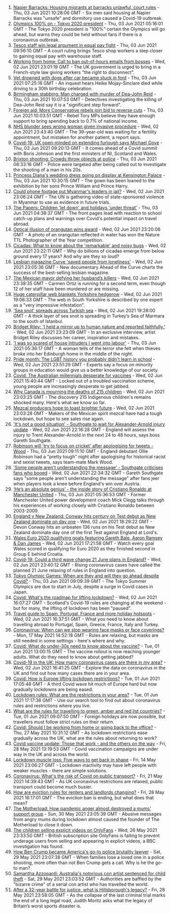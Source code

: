 1. [Napier Barracks: Housing migrants at barracks unlawful, court rules](https://www.bbc.co.uk/news/uk-england-kent-57335499) - Thu, 03 Jun 2021 10:28:06 GMT - Six men said housing at Napier Barracks was "unsafe" and dormitory use caused a Covid-19 outbreak.
2. [Olympics 100% on - Tokyo 2020 president](https://www.bbc.co.uk/sport/olympics/57329388) - Thu, 03 Jun 2021 05:16:01 GMT - The Tokyo 2020 president is "100%" certain the Olympics will go ahead, but warns they could be held without fans if there is a coronavirus outbreak.
3. [Tesco staff win legal argument in equal pay fight](https://www.bbc.co.uk/news/business-57343892) - Thu, 03 Jun 2021 09:56:10 GMT - A court ruling brings Tesco shop workers a step closer to gaining equal pay with warehouse staff.
4. [Working from home: Call to ban out-of-hours emails from bosses](https://www.bbc.co.uk/news/uk-politics-57314814) - Wed, 02 Jun 2021 23:01:19 GMT - The UK government is urged to bring in a French-style law giving workers "the right to disconnect".
5. [Vet drowned with dogs after car became stuck in ford](https://www.bbc.co.uk/news/uk-england-derbyshire-57335740) - Thu, 03 Jun 2021 07:25:16 GMT - An inquest hears Heike Mojay-Sinclare died while driving to a 30th birthday celebration.
6. [Birmingham stabbing: Man charged with murder of Dea-John Reid](https://www.bbc.co.uk/news/uk-england-birmingham-57342979) - Thu, 03 Jun 2021 10:07:53 GMT - Detectives investigating the killing of Dea-John Reid say it is a "significant step forward".
7. [Foreign aid: More Conservative rebels join bid to reverse cuts](https://www.bbc.co.uk/news/uk-57338465) - Thu, 03 Jun 2021 10:03:51 GMT - Rebel Tory MPs believe they have enough support to bring spending back to 0.7% of national income.
8. [NHS blunder sees wrong woman given invasive procedure](https://www.bbc.co.uk/news/health-57329079) - Wed, 02 Jun 2021 23:43:40 GMT - The 39-year-old was waiting for a fertility appointment, but mistaken for another patient, a report says.
9. [Covid-19: UK open-minded on extending furlough says Michael Gove](https://www.bbc.co.uk/news/uk-northern-ireland-57337965) - Thu, 03 Jun 2021 09:20:13 GMT - It comes ahead of a Covid summit with Boris Johnson and the first ministers of NI, Scotland and Wales.
10. [Brixton shooting: Crowds throw objects at police](https://www.bbc.co.uk/news/uk-england-london-57327656) - Thu, 03 Jun 2021 08:33:16 GMT - Police were targeted after being called out to investigate the shooting of a man in his 20s.
11. [Princess Diana's wedding dress going on display at Kensington Palace](https://www.bbc.co.uk/news/uk-57338265) - Thu, 03 Jun 2021 10:30:15 GMT - The gown has been loaned to the exhibition by her sons Prince William and Prince Harry.
12. [Could phone footage put Myanmar's leaders in jail?](https://www.bbc.co.uk/news/world-asia-57332985) - Wed, 02 Jun 2021 23:06:24 GMT - The UN is gathering video of state-sponsored violence in Myanmar to use as evidence in future trials.
13. [The Papers: Children 'let down' and holidays 'under threat'](https://www.bbc.co.uk/news/blogs-the-papers-57338815) - Thu, 03 Jun 2021 04:38:37 GMT - The front pages lead with reaction to school catch-up plans and warnings over Covid's potential impact on travel abroad.
14. [Optical illusion of orangutan wins award](https://www.bbc.co.uk/news/in-pictures-57335458) - Wed, 02 Jun 2021 23:20:06 GMT - A photo of an orangutan reflected in water has won the Nature TTL Photographer of the Year competition.
15. [Cicadas: What to know about the 'remarkable' and noisy bugs](https://www.bbc.co.uk/news/world-us-canada-57335800) - Wed, 02 Jun 2021 23:22:11 GMT - Why do billions of cicadas emerge from below ground every 17 years? And why are they so loud?
16. [Lesbian magazine Curve 'saved people from loneliness'](https://www.bbc.co.uk/news/entertainment-arts-57332101) - Wed, 02 Jun 2021 23:05:36 GMT - New documentary Ahead of the Curve charts the success of the best-selling lesbian magazine.
17. [The Mexican mayor defying her husband’s killers](https://www.bbc.co.uk/news/world-latin-america-57336254) - Wed, 02 Jun 2021 23:38:35 GMT - Carmen Ortiz is running for a second term, even though 12 of her staff have been murdered or are missing.
18. [Huge caterpillar web blankets Yorkshire hedgerow](https://www.bbc.co.uk/news/uk-england-south-yorkshire-57331703) - Wed, 02 Jun 2021 19:06:33 GMT - The web in South Yorkshire is described by one expert as a "very impressive infestation".
19. ['Sea snot' spreads across Turkish sea](https://www.bbc.co.uk/news/science-environment-57336252) - Wed, 02 Jun 2021 19:28:00 GMT - A thick layer of sea snot is spreading in Turkey’s Sea of Marmara to the south of Istanbul.
20. [Bridget Riley: 'I held a mirror up to human nature and reported faithfully.'](https://www.bbc.co.uk/news/entertainment-arts-57332625) - Wed, 02 Jun 2021 23:23:09 GMT - In an exclusive interview, artist Bridget Riley discusses her career, inspiration and mistakes.
21. ['I was so scared of house intruders I went into labour'](https://www.bbc.co.uk/news/uk-scotland-edinburgh-east-fife-57316466) - Thu, 03 Jun 2021 05:36:17 GMT - A woman tells of the terror she felt when thieves broke into her Edinburgh home in the middle of the night.
22. [Pride month: The LGBT history you probably didn't learn in school](https://www.bbc.co.uk/news/newsbeat-57176199) - Wed, 02 Jun 2021 23:51:29 GMT - Experts say a focus on minority groups in education would give us a better knowledge of our society.
23. [Covid: The Australian millennials desperate for vaccines](https://www.bbc.co.uk/news/world-australia-57325514) - Wed, 02 Jun 2021 15:40:44 GMT - Locked out of a troubled vaccination scheme, young people are increasingly desperate to get jabbed.
24. [Why Canada is mourning the deaths of 215 children](https://www.bbc.co.uk/news/world-us-canada-57325653) - Wed, 02 Jun 2021 23:03:25 GMT - The discovery 215 Indigenous children's remains shocked many. Here's what we know so far.
25. [Mezcal producers hope to toast brighter future](https://www.bbc.co.uk/news/business-57231020) - Wed, 02 Jun 2021 23:03:28 GMT - Makers of the Mexican spirit mezcal have had a tough lockdown, but hope to see sales rise again.
26. ['It's not a good situation' - Southgate to wait for Alexander-Arnold injury update](https://www.bbc.co.uk/sport/football/57338349) - Wed, 02 Jun 2021 22:16:28 GMT - England will assess the injury to Trent Alexander-Arnold in the next 24 to 48 hours, says boss Gareth Southgate.
27. [Robinson will 'try to focus on cricket' after apologising for tweets - Wood](https://www.bbc.co.uk/sport/cricket/57343482) - Thu, 03 Jun 2021 09:11:10 GMT - England debutant Ollie Robinson had a "pretty tough" night after apologising for historical racist and sexist tweets, says team-mate Mark Wood.
28. ['Some people aren't understanding the message' - Southgate criticises fans who booed](https://www.bbc.co.uk/sport/football/57339196) - Wed, 02 Jun 2021 22:34:32 GMT - Gareth Southgate says "some people aren't understanding the message" after fans jeer when players took a knee before England's win over Austria.
29. [‘He’s an absolute genius’ - the inside story of Cristiano Ronaldo at Manchester United](https://www.bbc.co.uk/sport/av/football/57333900) - Thu, 03 Jun 2021 05:36:53 GMT - Former Manchester United power development coach Mick Clegg talks through his experiences of working closely with Cristiano Ronaldo between 2003-2009.
30. [England v New Zealand: Conway hits century on Test debut as New Zealand dominate on day one](https://www.bbc.co.uk/sport/av/cricket/57329314) - Wed, 02 Jun 2021 18:29:22 GMT - Devon Conway hits an unbeaten 136 runs on his Test debut as New Zealand dominate day one of the first Test against England at Lord's.
31. [Wales Euro 2020 qualifying goals featuring Gareth Bale, Aaron Ramsey & Dan James](https://www.bbc.co.uk/sport/av/football/57324106) - Wed, 02 Jun 2021 17:21:58 GMT - Watch every goal Wales scored in qualifying for Euro 2020 as they finished second in Group E behind Croatia.
32. [Covid-19: Could a third wave change 21 June plans in England?](https://www.bbc.co.uk/news/health-57328469) - Wed, 02 Jun 2021 23:40:12 GMT - Rising coronavirus cases have called the planned 21 June relaxing of rules in England into question.
33. [Tokyo Olympic Games: When are they and will they go ahead despite Covid?](https://www.bbc.co.uk/news/world-asia-57240044) - Thu, 03 Jun 2021 09:09:39 GMT - The Tokyo Summer Olympics are due to start in July, despite a surge in Covid cases in Japan.
34. [Covid: What's the roadmap for lifting lockdown?](https://www.bbc.co.uk/news/explainers-52530518) - Wed, 02 Jun 2021 16:07:27 GMT - Scotland's Covid-19 rules are changing at the weekend - but for many, the lifting of lockdown has been "paused".
35. [Travel guide to Spain, Portugal, France and more holiday hotspots](https://www.bbc.co.uk/news/explainers-56997931) - Wed, 02 Jun 2021 16:37:51 GMT - What you need to know about travelling abroad to Portugal, Spain, Greece, France, Italy and Turkey.
36. [Coronavirus: When can we stop wearing face masks or face coverings?](https://www.bbc.co.uk/news/health-51205344) - Mon, 17 May 2021 14:52:18 GMT - Rules are relaxing, but masks are still needed in some settings - here's where and why.
37. [Covid: What do under-30s need to know about the vaccine?](https://www.bbc.co.uk/news/health-57273875) - Tue, 01 Jun 2021 13:00:15 GMT - The vaccine rollout is now reaching younger adults. What do they need to know about getting jabbed?
38. [Covid-19 in the UK: How many coronavirus cases are there in my area?](https://www.bbc.co.uk/news/uk-51768274) - Wed, 02 Jun 2021 16:41:25 GMT - Explore the data on coronavirus in the UK and find out how many cases there are in your area.
39. [Covid: How is Europe lifting lockdown restrictions?](https://www.bbc.co.uk/news/explainers-53640249) - Tue, 01 Jun 2021 17:05:48 GMT - A third Covid wave hit much of Europe hard but now gradually lockdowns are being eased.
40. [Lockdown rules: What are the restrictions in your area?](https://www.bbc.co.uk/news/uk-54373904) - Tue, 01 Jun 2021 17:17:38 GMT - Use our search tool to find out about coronavirus rules and restrictions where you live.
41. [What are the rules for travelling to green, amber and red list countries?](https://www.bbc.co.uk/news/explainers-52544307) - Tue, 01 Jun 2021 09:07:50 GMT - Foreign holidays are now possible, but travellers must follow strict rules on their return.
42. [Covid: Should I be working from home or going back to the office?](https://www.bbc.co.uk/news/business-52567567) - Thu, 27 May 2021 10:31:12 GMT - As lockdown restrictions ease gradually across the UK, what are the rules about returning to work?
43. [Covid vaccine update: Those that work - and the others on the way](https://www.bbc.co.uk/news/health-51665497) - Fri, 28 May 2021 13:19:53 GMT - Covid vaccination campaigns are under way in the UK and across the world.
44. [Lockdown muscle loss: Five ways to get back in shape](https://www.bbc.co.uk/news/uk-56887390) - Fri, 14 May 2021 23:06:27 GMT - Lockdown inactivity may have left people with weaker muscles - there are simple solutions.
45. [Coronavirus: What's the risk of Covid on public transport?](https://www.bbc.co.uk/news/health-51736185) - Fri, 21 May 2021 14:39:43 GMT - As UK coronavirus restrictions are relaxed, public transport could become much busier.
46. [How are eviction rules for renters and landlords changing?](https://www.bbc.co.uk/news/explainers-53860154) - Fri, 28 May 2021 16:17:01 GMT - The eviction ban is ending, but what does that mean?
47. [The Motherload: How pandemic anger almost destroyed a mums' support group](https://www.bbc.co.uk/news/stories-57285368) - Sun, 30 May 2021 23:05:39 GMT - Abusive messages from angry mums during lockdown almost caused the founder of The Motherload to close it down.
48. [The children selling explicit videos on OnlyFans](https://www.bbc.co.uk/news/uk-57255983) - Wed, 26 May 2021 23:33:50 GMT - British subscription site OnlyFans is failing to prevent underage users from selling and appearing in explicit videos, a BBC investigation has found.
49. [How Ben Crump became America's go-to police brutality lawyer](https://www.bbc.co.uk/news/world-us-canada-57038162) - Sat, 29 May 2021 23:07:38 GMT - When families lose a loved one in a police shooting, more often than not Ben Crump gets a call. Why is he the go-to man?
50. [Samantha Azzopardi: Australia's notorious con artist sentenced for child theft](https://www.bbc.co.uk/news/world-australia-57284621) - Sat, 29 May 2021 23:03:52 GMT - Authorities are baffled by the "bizarre crime" of a serial con artist who has travelled the world.
51. [After a 32-year battle for justice, what is Hillsborough's legacy?](https://www.bbc.co.uk/news/uk-57281398) - Fri, 28 May 2021 23:58:05 GMT - As the collapse of the last criminal trial marks the end of a long legal road, Judith Moritz asks what the legacy of Britain’s worst sports disaster is.
